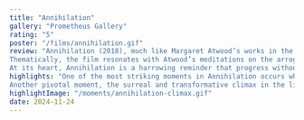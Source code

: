 ```yaml
---
title: "Annihilation"
gallery: "Prometheus Gallery"
rating: "5"
poster: "/films/annihilation.gif"
review: "Annihilation (2018), much like Margaret Atwood’s works in the MaddAddam Trilogy, is a haunting exploration of humanity’s hubris and its collision with the unknowable forces of nature. The film plunges into the psychological and ecological consequences of human interference with life’s building blocks. 
Thematically, the film resonates with Atwood’s meditations on the arrogance of attempting to control or manipulate natural processes—whether through bioengineering in Oryx and Crake or the genetic experimentation of the Shimmer in Annihilation.
At its heart, Annihilation is a harrowing reminder that progress without humility comes at the cost of our identity, our environment, and perhaps our very survival."
highlights: "One of the most striking moments in Annihilation occurs when the team encounters the mutated bear—a chilling representation of nature’s brutal response to human interference. This echoes Atwood’s theme of unintended consequences when humanity tampers with natural ecosystems. 
Another pivotal moment, the surreal and transformative climax in the lighthouse, mirrors Atwood’s exploration of human identity and transformation, where boundaries between self and other dissolve in the face of ecological collapse."
highlightImage: "/moments/annihilation-climax.gif"
date: 2024-11-24
---
```


